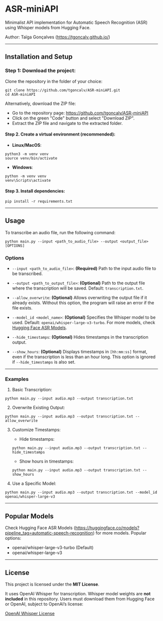 # ASR-miniAPI

Minimalist API implementation for Automatic Speech Recognition (ASR) using Whisper models from Hugging Face.

Author: Taïga Gonçalves (https://tgoncalv.github.io/)

---

## Installation and Setup

### Step 1: Download the project:

Clone the repository in the folder of your choice:

```
git clone https://github.com/tgoncalv/ASR-miniAPI.git
cd ASR-miniAPI
```

Alternatively, download the ZIP file:

- Go to the repository page: https://github.com/tgoncalv/ASR-miniAPI
- Click on the green "Code" button and select "Download ZIP".
- Extract the ZIP file and navigate to the extracted folder.

#### Step 2. Create a virtual environment (recommended):

- **Linux/MacOS**:
```
python3 -m venv venv
source venv/bin/activate
```

- **Windows**:
```
python -m venv venv
venv\Scripts\activate
```

#### Step 3. Install dependencies:

```
pip install -r requirements.txt
```

---

## Usage

To transcribe an audio file, run the following command:

```
python main.py --input <path_to_audio_file> --output <output_file> [OPTIONS]
```

### Options

- `--input <path_to_audio_file>`: **(Required)** Path to the input audio file to be transcribed.

- `--output <path_to_output_file>`: **(Optional)** Path to the output file where the transcription will be saved. Default: `transcription.txt`.

- `--allow_overwrite`: **(Optional)** Allows overwriting the output file if it already exists. Without this option, the program will raise an error if the file exists.

- `--model_id <model_name>`: **(Optional)** Specifies the Whisper model to be used. Default: `openai/whisper-large-v3-turbo`. For more models, check [Hugging Face ASR Models](https://huggingface.co/models?pipeline_tag=automatic-speech-recognition).

- `--hide_timestamps`: **(Optional)** Hides timestamps in the transcription output.

- `--show_hours`: **(Optional)** Displays timestamps in `[hh:mm:ss]` format, even if the transcription is less than an hour long. This option is ignored if `--hide_timestamps` is also set.

---

### Examples

1. Basic Transcription:

```
python main.py --input audio.mp3 --output transcription.txt
```

2. Overwrite Existing Output:

```
python main.py --input audio.mp3 --output transcription.txt --allow_overwrite
```

3. Customize Timestamps:

   - Hide timestamps:

   ```
   python main.py --input audio.mp3 --output transcription.txt --hide_timestamps
   ```

   - Show hours in timestamps:

   ```
   python main.py --input audio.mp3 --output transcription.txt --show_hours
   ```

4. Use a Specific Model:

```
python main.py --input audio.mp3 --output transcription.txt --model_id openai/whisper-large-v3
```

---

## Popular Models

Check Hugging Face ASR Models (https://huggingface.co/models?pipeline_tag=automatic-speech-recognition) for more models. Popular options:

- openai/whisper-large-v3-turbo (Default)
- openai/whisper-large-v3

---

## License

This project is licensed under the **MIT License**.

It uses OpenAI Whisper for transcription. Whisper model weights are **not included** in this repository. Users must download them from Hugging Face or OpenAI, subject to OpenAI’s license:

[OpenAI Whisper License](https://github.com/openai/whisper/blob/main/LICENSE)
